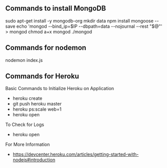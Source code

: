 ## Commands to install MongoDB
sudo apt-get install -y mongodb-org
mkdir data
npm install mongoose --save
echo 'mongod --bind_ip=$IP --dbpath=data --nojournal --rest "$@"' > mongod
chmod a+x mongod
./mongod

## Commands for nodemon
nodemon index.js

## Commands for Heroku
Basic Commands to Initialize Heroku on Application
* heroku create
* git push heroku master
* heroku ps:scale web=1
* heroku open

To Check for Logs
* heroku open

For More Information
* https://devcenter.heroku.com/articles/getting-started-with-nodejs#introduction